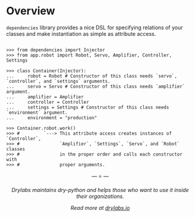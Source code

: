 # Overview

`dependencies` library provides a nice DSL for specifying relations of
your classes and make instantiation as simple as attribute access.

```pycon

>>> from dependencies import Injector
>>> from app.robot import Robot, Servo, Amplifier, Controller, Settings

>>> class Container(Injector):
...     robot = Robot # Constructor of this class needs `servo`, `controller`, and `settings` arguments.
...     servo = Servo # Constructor of this class needs `amplifier` argument.
...     amplifier = Amplifier
...     controller = Controller
...     settings = Settings # Constructor of this class needs `environment` argument.
...     environment = "production"

>>> Container.robot.work()
>>> #         `---> This attribute access creates instances of `Controller`,
>>> #               `Amplifier`, `Settings`, `Servo`, and `Robot` classes
>>> #               in the proper order and calls each constructor with
>>> #               proper arguments.

```

<p align="center">&mdash; ⭐️ &mdash;</p>
<p align="center"><i>Drylabs maintains dry-python and helps those who want to use it inside their organizations.</i></p>
<p align="center"><i>Read more at <a href="https://drylabs.io">drylabs.io</a></i></p>
